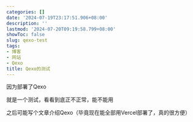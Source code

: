 ```yaml
---
categories: []
date: '2024-07-19T23:17:51.906+08:00'
description: ''
lastmod: '2024-07-20T09:19:58.799+08:00'
showToc: false
slug: qexo-test
tags:
- 博客
- 网站
- Qexo
title: Qexo的测试
---
```

因为部署了Qexo

就是一个测试，看看到底正不正常，能不能用

之后可能写个文章介绍Qexo（毕竟现在能全部用Vercel部署了，真的很方便）
